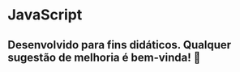 <h1>JavaScript</h1>

<h2>Desenvolvido para fins didáticos. Qualquer sugestão de melhoria é bem-vinda! 🚀</h2>
